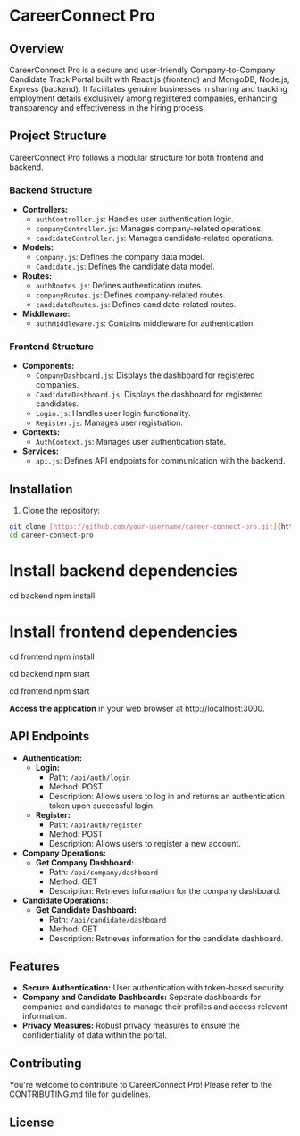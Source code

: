 # CareerConnect Pro

## Overview

CareerConnect Pro is a secure and user-friendly Company-to-Company Candidate Track Portal built with React.js (frontend) and MongoDB, Node.js, Express (backend). It facilitates genuine businesses in sharing and tracking employment details exclusively among registered companies, enhancing transparency and effectiveness in the hiring process.

## Project Structure

CareerConnect Pro follows a modular structure for both frontend and backend.

### Backend Structure

- **Controllers:**
  - `authController.js`: Handles user authentication logic.
  - `companyController.js`: Manages company-related operations.
  - `candidateController.js`: Manages candidate-related operations.
- **Models:**
  - `Company.js`: Defines the company data model.
  - `Candidate.js`: Defines the candidate data model.
- **Routes:**
  - `authRoutes.js`: Defines authentication routes.
  - `companyRoutes.js`: Defines company-related routes.
  - `candidateRoutes.js`: Defines candidate-related routes.
- **Middleware:**
  - `authMiddleware.js`: Contains middleware for authentication.

### Frontend Structure

- **Components:**
  - `CompanyDashboard.js`: Displays the dashboard for registered companies.
  - `CandidateDashboard.js`: Displays the dashboard for registered candidates.
  - `Login.js`: Handles user login functionality.
  - `Register.js`: Manages user registration.
- **Contexts:**
  - `AuthContext.js`: Manages user authentication state.
- **Services:**
  - `api.js`: Defines API endpoints for communication with the backend.

## Installation

1. Clone the repository:

```bash
git clone [https://github.com/your-username/career-connect-pro.git](https://github.com/your-username/career-connect-pro.git)
cd career-connect-pro
```

# Install backend dependencies

cd backend
npm install

# Install frontend dependencies

cd frontend
npm install

cd backend
npm start

cd frontend
npm start

**Access the application** in your web browser at http://localhost:3000.

## API Endpoints

- **Authentication:**
  - **Login:**
    - Path: `/api/auth/login`
    - Method: POST
    - Description: Allows users to log in and returns an authentication token upon successful login.
  - **Register:**
    - Path: `/api/auth/register`
    - Method: POST
    - Description: Allows users to register a new account.
- **Company Operations:**
  - **Get Company Dashboard:**
    - Path: `/api/company/dashboard`
    - Method: GET
    - Description: Retrieves information for the company dashboard.
- **Candidate Operations:**
  - **Get Candidate Dashboard:**
    - Path: `/api/candidate/dashboard`
    - Method: GET
    - Description: Retrieves information for the candidate dashboard.

## Features

- **Secure Authentication:** User authentication with token-based security.
- **Company and Candidate Dashboards:** Separate dashboards for companies and candidates to manage their profiles and access relevant information.
- **Privacy Measures:** Robust privacy measures to ensure the confidentiality of data within the portal.

## Contributing

You're welcome to contribute to CareerConnect Pro! Please refer to the CONTRIBUTING.md file for guidelines.

## License


